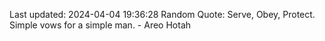 Last updated: 2024-04-04 19:36:28
Random Quote: Serve, Obey, Protect.  Simple vows for a simple man.  -  Areo Hotah